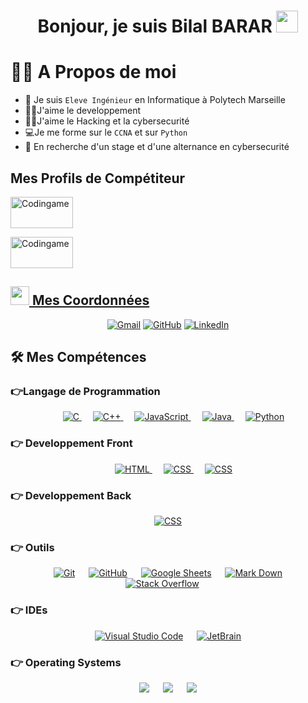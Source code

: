 <h1 align= "center"> Bonjour, je suis Bilal BARAR <img src="https://media.giphy.com/media/hvRJCLFzcasrR4ia7z/giphy.gif" width="35"> <h1/>

 

# :sassy_man:  A Propos de moi 
- :school: Je suis `Eleve Ingénieur` en Informatique à Polytech Marseille 
- :technologist:J'aime le developpement 
- :student:J'aime le Hacking et la cybersecurité
- :computer:Je me forme sur le `CCNA` et sur `Python`
- :thinking: En recherche d'un stage et d'une alternance en cybersecurité

## Mes Profils de Compétiteur 
<a href="https://www.codingame.com/profile/1606d82357fed832e310eb9027fdc49b7517864" ><img src="https://i.ibb.co/1MRppTC/codingame-1.png" alt="Codingame" width="100" height="50">
</p>
<a href="https://www.root-me.org/TheB1ls?inc=contact&lang=fr" ><img src="https://www.root-me.org/IMG/logo/siteon0.svg?1637496509" alt="Codingame" width="100" height="50">
</p>


## <img src="https://media.giphy.com/media/iY8CRBdQXODJSCERIr/giphy.gif" width="30px"> Mes Coordonnées
<p align="center">
	<a href="mailto:bilal.barar@etu.univ-amu.fr"><img img src="https://img.shields.io/badge/gmail-%23EA4335.svg?style=plastic&logo=gmail&logoColor=white" alt="Gmail"/></a>
	<a href="https://github.com/bilalsquad"><img src="https://img.shields.io/badge/github-%23181717.svg?style=plastic&logo=github&logoColor=white" alt="GitHub"/></a>
	<a href=https://www.linkedin.com/in/bilal-barar-45b686122/"><img src="https://img.shields.io/badge/linkedin-%230A66C2.svg?style=plastic&logo=linkedin&logoColor=white" alt="LinkedIn"/></a>
</p>

## 🛠️ Mes Compétences 

### 👉Langage de Programmation 

<p align="center"> 
  &emsp; 
  <a href="https://www.cprogramming.com/" target="_blank"> 
    <img alt="C" src="https://img.shields.io/badge/C%20-%232370ED.svg?style=plastic&logo=c&logoColor=white">
  </a> 
  &emsp;
  <a href="https://www.w3schools.com/cpp/" target="_blank"> 
    <img alt="C++" src="https://img.shields.io/badge/C++%20-%2300599C.svg?style=plastic&logo=c%2B%2B&logoColor=white">
  </a> 
  &emsp;
  <a href="https://developer.mozilla.org/en-US/docs/Web/JavaScript" target="_blank"> 
     <img alt="JavaScript" src="https://img.shields.io/badge/JavaScript%20-%23F7DF1E.svg?style=plastic&logo=javascript&logoColor=black">
   </a>
  &emsp;
  <a href="https://www.java.com" target="_blank"> 
    <img alt="Java" src="https://img.shields.io/badge/Java-%23007396.svg?style=plastic&logo=java&logoColor=white">
  </a>
  &emsp;
   <a href="https://www.python.org" target="_blank">
    <img alt="Python" src="https://img.shields.io/badge/Python%20-%2314354C.svg?style=plastic&logo=python&logoColor=white">
  </a>
															  
</p>

### 👉 Developpement Front 
<p align="center"> 
  &emsp; 
  <a href="https://www.w3.org/html/" target="_blank"> 
   <img alt="HTML" src="https://img.shields.io/badge/HTML5%20-%23E34F26.svg?style=plastic&logo=html5&logoColor=white">
  </a>   
  &emsp;
  <a href="https://www.w3schools.com/css/" target="_blank">
    <img alt="CSS" src="https://img.shields.io/badge/CSS%20-%231572B6.svg?style=plastic&logo=css3&logoColor=white">
  </a> 
	&emsp;													  
  <a href="https://www.w3schools.com/css/" target="_blank">
    <img alt="CSS" src="https://img.shields.io/badge/Angular-red?style=plastic&logo=angular&logoColor=white"">
  </a> 														  
														  
</p>
	
### 👉 Developpement Back	
<p align="center"> 	
  <a href="https://www.w3schools.com/css/" target="_blank">
    <img alt="CSS" src="https://img.shields.io/badge/PHP-red?style=plastic&logo=php&logoColor=white"">
  </a> 
												     </p>
												     
 ### 👉 Outils 
 
<p align="center">
  &emsp;
    <a href="#"><img alt="Git" src="https://img.shields.io/badge/Git%20-%23F05033.svg?style=plastic&logo=git&logoColor=white"></a>
  &emsp;
    <a href="#"><img alt="GitHub" src="https://img.shields.io/badge/github-%23181717.svg?style=plastic&logo=github&logoColor=white"></a>
  &emsp;
    <a href="#"><img alt="Google Sheets" src="https://img.shields.io/badge/Google%20Sheets%20-%2334A853.svg?style=plastic&logo=google%20sheets&logoColor=white"></a>
  &emsp;
    <a href="#"><img alt="Mark Down" src="https://img.shields.io/badge/Markdown-000000?style=plastic&logo=markdown&logoColor=white"></a>
  &emsp;
    <a href="#"><img alt="Stack Overflow" src="https://img.shields.io/badge/-Stack%20Overflow-FE7A16?style=plastic&logo=stack-overflow&logoColor=white"></a>
  &emsp;
  
</p>

 ### 👉 IDEs
 
<p align="center">
  &emsp;
    <a href="#"><img alt="Visual Studio Code" src="https://img.shields.io/badge/Visual%20Studio%20Code-0078d7.svg?style=plastic&logo=visual-studio-code&logoColor=white"></a>
  &emsp;
    <a href="#"><img alt="JetBrain" src="https://img.shields.io/badge/jetbrains-%23000000.svg?style=plastic&logo=jetbrains&logoColor=white" /></a>
  &emsp;
</p>

 

 ### 👉 Operating Systems
 
<p align="center">
  &emsp;
    <a href="#"><img src="https://img.shields.io/badge/Linux-FCC624?style=plastic&logo=linux&logoColor=black"></a>
  &emsp;
    <a href="#"><img src="https://img.shields.io/badge/Ubuntu-E95420?style=plastic&logo=ubuntu&logoColor=white"></a>
  &emsp;
    <a href="#"><img src="https://img.shields.io/badge/Windows-0078D6?style=plastic&logo=windows&logoColor=white"></a>
  &emsp;
</p>

<br/>
